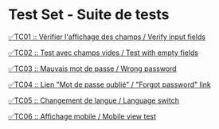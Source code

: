 Test Set - Suite de tests
=========================

[✅TC01 :: Vérifier l'affichage des champs / Verify input fields](tests/tc01.md)

[✅TC02 :: Test avec champs vides / Test with empty fields](tests/tc02.md)

[✅TC03 :: Mauvais mot de passe / Wrong password](tests/tc03.md)

[✅TC04 :: Lien "Mot de passe oublié" / "Forgot password" link](tests/tc04.md)

[✅TC05 :: Changement de langue / Language switch](tests/tc05.md)

[✅TC06 :: Affichage mobile / Mobile view test](tests/tc06.md)
